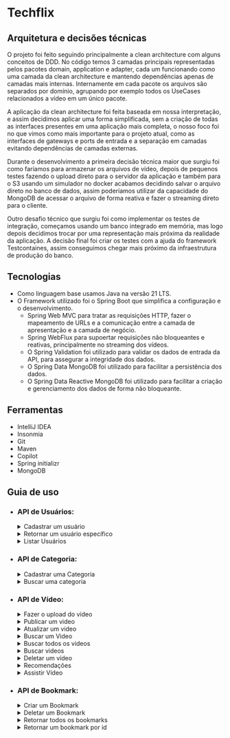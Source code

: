# Techflix

## Arquitetura e decisões técnicas

O projeto foi feito seguindo principalmente a clean architecture com alguns conceitos de DDD. No código temos 3 camadas principais representadas pelos pacotes domain, application e adapter, cada um funcionando como uma camada da clean architecture e mantendo dependências apenas de camadas mais internas. Internamente em cada pacote os arquivos são separados por domínio, agrupando por exemplo todos os UseCases relacionados a vídeo em um único pacote.

A aplicação da clean architecture foi feita baseada em nossa interpretação, e assim decidimos aplicar uma forma simplificada, sem a criação de todas as interfaces presentes em uma aplicação mais completa, o nosso foco foi no que vimos como mais importante para o projeto atual, como as interfaces de gateways e ports de entrada e a separação em camadas evitando dependências de camadas externas.

Durante o desenvolvimento a primeira decisão técnica maior que surgiu foi como faríamos para armazenar os arquivos de vídeo, depois de pequenos testes fazendo o upload direto para o servidor da aplicação e também para o S3 usando um simulador no docker acabamos decidindo salvar o arquivo direto no banco de dados, assim poderíamos utilizar da capacidade do MongoDB de acessar o arquivo de forma reativa e fazer o streaming direto para o cliente.

Outro desafio técnico que surgiu foi como implementar os testes de integração, começamos usando um banco integrado em memória, mas logo depois decidimos trocar por uma representação mais próxima da realidade da aplicação. A decisão final foi criar os testes com a ajuda do framework Testcontaines, assim conseguimos chegar mais próximo da infraestrutura de produção do banco.

## Tecnologias

- Como linguagem base usamos Java na versão 21 LTS.
- O Framework utilizado foi o Spring Boot que simplifica a configuração e o desenvolvimento.
    - Spring Web MVC para tratar as requisições HTTP, fazer o mapeamento de URLs e a comunicação entre a camada de apresentação e a camada de negócio.
    - Spring WebFlux para supoertar requisições não bloqueantes e reativas, principalmente no streaming dos vídeos.
    - O Spring Validation foi utilizado para validar os dados de entrada da API, para assegurar a integridade dos dados.
    - O Spring Data MongoDB foi utilizado para facilitar a persistência dos dados.
    - O Spring Data Reactive MongoDB foi utilizado para facilitar a criação e gerenciamento dos dados de forma não bloqueante.

## Ferramentas

- IntelliJ IDEA
- Insonmia
- Git
- Maven
- Copilot
- Spring initializr
- MongoDB

## Guia de uso

- ### API de Usuários:

  <details>
    <summary>Cadastrar um usuário</summary>

    - POST: http://localhost:8080/users/
      - Request:
        ```bash
          curl -X POST 'localhost:8080/users' -H 'Content-Type: application/json' \
          --data '{
              "name": "João Augusto de Oliveira",
              "email": "joaoaugusto@gmail.com",
              "password": "12345678"
          }'
        ```
      - Response 201:
        No body returned for response
  </details>

  <details>  
   <summary>Retornar um usuário específico</summary>

    - GET: http://localhost:8080/users/{id} *(id do usuário buscado)*
      - Request:
        ```bash
          curl -X GET 'http://localhost:8080/users/65b56126f46a7a218eb91131'
        ```
      - Response 200:
        ```json
          {
            "name": "Sérgio",
            "email": "mail@m.com"
          }
        ```
      - Response 404:
        ```json
          {
            "type": "about:blank",
            "title": "Bad Request",
            "status": 400,
            "detail": "User not found",
            "instance": "/users/65b56126f46a7a218eb91131"
          }
        ```
  </details>

  <details>  
   <summary>Listar Usuários</summary>

    - GET: http://localhost:8080/users/
      - Request:
        ```bash
          curl --request GET \
          --url http://localhost:8080/users
        ```
        
      - Response 200:
        ```json
          {
            "content": [
              {
                "name": "Sérgio",
                "email": "sergio@m.com"
              },
              {
                "name": "Lucas",
                "email": "lucas@m.com"
              },
              {
                "name": "Kelly",
                "email": "kelly@m.com"
              }
            ],
            "totalPages": 1,
            "totalElements": 3,
            "currentPage": 0,
            "elementsPerPage": 10
        }
        ```
  </details>

- ### API de Categoria:
  <details>
   <summary>Cadastrar uma Categoria</summary>

    - POST: http://localhost:8080/categories
      - Request:
        ```bash
          curl -X POST 'localhost:8080/categories' \
          -H 'Content-Type: application/json' \
          --data '{
              "name": "animation"
            }'
        ```
      - Response 201:
          No body returned for response
          
      - Response 400
        ```json
          {
            "type": "about:blank",
            "title": "Bad Request",
            "status": 400,
            "detail": "Category name can't be empty or null.",
            "instance": "/categories"
          }
        ```
    </details>

  <details>
    <summary>Buscar uma categoria</summary>
    
    - GET: http://localhost:8080/categories/{id} *(id da categoria buscada)*
        - Request:
          ```bash
            curl -X GET 'localhost:8080/categories/65abbc60252b6124cbb4c9fd'
          ```
        - Response 200:
          ```json
            {
              "name" : "animation"
            }
          ```
    
        - Response 404:
          ```json
              {
                "type": "about:blank",
                "title": "Bad Request",
                "status": 400,
                "detail": "Category not found",
                "instance": "/categories/animation23"
              }
          ```
  </details>

- ### API de Vídeo:

  <details>
    <summary>Fazer o upload do vídeo</summary>

    - POST: http://localhost:8080/videos/upload
        - Request:
          ```bash
            curl -X POST 'localhost:8080/videos/upload' \
            -H 'Content-Type: multipart/form-data' \
            -F file="@/path/to/file.mp4"
          ```
        - Response 200:
          ```json
            {
              "id": "65b3bd864d06ff4adef6d2a1",
              "name": "file.mp4",
              "contentType": "video/mp4",
              "size": 2107842
            }
          ```
        - Response 400
          ```json
            {
              "type": "about:blank",
              "title": "Bad Request",
              "status": 400,
              "detail": "Video not found",
              "instance": "/videos/1"
            }
          ```
  </details>

  <details>
  <summary>Publicar um video</summary>

  - POST: http://localhost:8080/videos/
      - Request:
        ```bash
          curl -X POST 'localhost:8080/videos' \
          -H 'Content-Type: application/json' \
          --data '{
              "fileId": "65b3bd864d06ff4adef6d2a1",
              "title": "Fish king 2 - making of",
              "description": "The king of fish production",
                "categoryNames": ["animation"]
          }'
        ```
      - Response 201
        No body returned for response
  </details>

  <details>
  <summary>Atualizar um video</summary>

  - PUT: http://localhost:8080/videos/{id}
      - Request:
        ```bash
          curl -X PUT 'localhost:8080/videos/65b3bd864d06ff4adef6d2a1' \
          -H 'Content-Type: application/json' \
          --data '{
              "title": "Fish king 2 - making of",
              "description": "The king of fish production",
                "categoryNames": ["animation"]
          }'
        ```
      - Response 201
        ```json
        {
          "id": "65b3bd864d06ff4adef6d2a1",
          "title": "Fish king 2 - making of",
          "description": "The king of fish production",
          "categories": [
            "animation"
          ],
          "likes": 0,
          "views": 0,
          "uri": "/videos/play/65b705f190b63d64994e1794",
          "publicationDate": "2024-01-29T14:35:29.458Z"
        }
        ```
  </details>

  <details>
  <summary>Buscar um Video</summary>

  - GET: http://localhost:8080/videos/{id} *(id do vídeo buscado)*
      - Request
        ```bash
          curl -X GET 'localhost:8080/videos/65abbc65252b6124cbb4c9fe'
        ```
      - Response 200
        ```json
            {
              "id": "65b3bd864d06ff4adef6d2a1",
              "title": "Fish king 2 - making of",
              "description": "The king of fish production",
              "categories": [
              "animation"
              ],
              "likes": 0,
              "views": 0,
              "uri": "/videos/play/65b3bd864d06ff4adef6d2a1",
              "publicationDate": "2024-01-27T18:57:13.805"
            }
        ```
        
      - Response 400
        ```json
          {
                "type": "about:blank",
                "title": "Bad Request",
                "status": 400,
                "detail": "Video not found",
                "instance": "/videos/65abbc65252b6124cbb4c9fe4"
          }
        ```
  </details>

  <details>
  <summary>Buscar todos os videos</summary>

  - GET: http://localhost:8080/videos
      - Request:
        ```bash
          curl -X GET 'localhost:8080/videos'
        ```
      - Response 200
        ```json
          {
          "content": [
                    {
                        "id": "65abbc65252b6124cbb4c9fe",
                        "title": "Dumbo 2",
                        "description": "Dumbo video 2",
                        "categoryName": "animation",
                        "uri": "/videos/play/65abbc65252b6124cbb4c9fe",
                        "publicationDate": "2024-01-20T09:28:21.754"
                    },
                    {
                        "id": "65ae42b1c377515c8b0b6649",
                        "title": "Dumbo 2",
                        "description": "Dumbo video 2",
                        "categoryName": "animation2",
                        "uri": "/videos/play/65ae42b1c377515c8b0b6649",
                        "publicationDate": "2024-01-22T07:25:53.935"
                    }
            ],
            "totalPages": 1,
            "totalElements": 2,
            "currentPage": 0,
            "elementsPerPage": 10
            }
        ```
  </details>

  <details>
  <summary>Buscar videos</summary>

  - GET: http://localhost:8080/videos
    - Query Params:
      - title: Título do vídeo
      - categoryName: Nome da categoria
      - page: Página atual
      - size: Quantidade de elementos por página
      - sort: Ordenação dos elementos por data de publicação (ASC ou DESC)
    - Request:
      ```bash
        curl --request GET \
          --url 'http://localhost:8080/videos?title=fish&categoryName=fish&page=0&size=10&sort=DESC'
      ```
    - Response 200
      ```json
        {
          "content": [
              {
                  "id": "65b3180b3da0ad4a44b1979a",
                  "title": "Kung fu Bunny",
                  "description": "Leaving the house",
                  "categories": [
                      "animation",
                      "ninja",
                      "action"
                  ],
                  "likes": 0,
                  "views": 0,
                  "uri": "/videos/play/65b3180b3da0ad4a44b1979a",
                  "publicationDate": "2024-01-25T23:26:02.138"
              },
              {
                  "id": "65b318453da0ad4a44b1979b",
                  "title": "Fish king",
                  "description": "The king of fish",
                  "categories": [
                      "documentary",
                      "fish",
                      "action"
                  ],
                  "likes": 0,
                  "views": 0,
                  "uri": "/videos/play/65b318453da0ad4a44b1979b",
                  "publicationDate": "2024-01-25T23:28:54.21"
              },
              {
                  "id": "65b318ce3da0ad4a44b1979d",
                  "title": "Fish king 2",
                  "description": "The king of fish part 2",
                  "categories": [
                      "documentary",
                      "fish",
                      "ninja",
                      "action"
                  ],
                  "likes": 0,
                  "views": 1,
                  "uri": "/videos/play/65b318ce3da0ad4a44b1979d",
                  "publicationDate": "2024-01-25T23:28:41.706"
              },
              {
                  "id": "65b3bd864d06ff4adef6d2a1",
                  "title": "Fish king 2 - making of",
                  "description": "The king of fish production",
                  "categories": [
                      "documentary",
                      "fish",
                      "ninja",
                      "action"
                  ],
                  "likes": 0,
                  "views": 0,
                  "uri": "/videos/play/65b3bd864d06ff4adef6d2a1",
                  "publicationDate": "2024-01-26T11:13:06.823"
              }
          ],
          "totalPages": 1,
          "totalElements": 4,
          "currentPage": 0,
          "elementsPerPage": 10
      }
      ```
  </details>

  <details>
  <summary>Deletar um vídeo</summary>

  - DELETE: http://localhost:8080/videos/{videoId}
    - Request:
      ```bash
        curl -X 'DELETE' \
          'http://localhost:8080/videos/65b3bd864d06ff4adef6d2a1' \
          -H 'accept: */*'
      ```

    - Response 204:
        No body returned for response
  </details>

  <details>
    <summary>Recomendações</summary>

    - GET: http://localhost:8080/{userId}/recomendations
      - Request:
        ```bash
            curl --request GET \
            --url http://localhost:8080/videos/65b317223da0ad4a44b1978f/recommendations
        ```

      - Response 200:
        ```json 
        [
          {
              "id": "65b3180b3da0ad4a44b1979a",
              "title": "Kung fu Bunny",
              "description": "Leaving the house",
              "categories": [
                  "animation",
                  "ninja",
                  "action"
              ],
              "likes": 0,
              "views": 0,
              "uri": "/videos/play/65b3180b3da0ad4a44b1979a",
              "publicationDate": "2024-01-25T23:26:02.138"
          },
          {
              "id": "65b318ce3da0ad4a44b1979d",
              "title": "Fish king 2",
              "description": "The king of fish part 2",
              "categories": [
                  "documentary",
                  "fish",
                  "ninja",
                  "action"
              ],
              "likes": 0,
              "views": 1,
              "uri": "/videos/play/65b318ce3da0ad4a44b1979d",
              "publicationDate": "2024-01-25T23:28:41.706"
          },
          {
              "id": "65b3bd864d06ff4adef6d2a1",
              "title": "Fish king 2 - making of",
              "description": "The king of fish production",
              "categories": [
                  "documentary",
                  "fish",
                  "ninja",
                  "action"
              ],
              "likes": 0,
              "views": 0,
              "uri": "/videos/play/65b3bd864d06ff4adef6d2a1",
              "publicationDate": "2024-01-26T11:13:06.823"
          },
          {
              "id": "65b318453da0ad4a44b1979b",
              "title": "Fish king",
              "description": "The king of fish",
              "categories": [
                  "documentary",
                  "fish",
                  "action"
              ],
              "likes": 0,
              "views": 0,
              "uri": "/videos/play/65b318453da0ad4a44b1979b",
              "publicationDate": "2024-01-25T23:28:54.21"
          }
        ]
        ```
  </details>

  <details>
    <summary>Assistir Vídeo</summary>
  
    - POST: http://localhost:8080/play/{id}
      - Request:
        ```bash
            curl --request GET \
            --url http://localhost:8080/videos/play/65b318ce3da0ad4a44b1979d \
            --header 'Range: bytes=0-500'
        ```
      - Response 200:
        ```
          ftypmp42mp42mp41isomavc1�moovlmvhdۡ�ۡ��@!iods���O�������trak\tkhdۡ�ۡ��@�8$edtselst��mdia mdhdۡ�ۡ��U�6hdlrvideL-SMASH Video Handler-minfvmhd$dinfdrefurl �stbl�stsd
        ```
  </details>

- ### API de Bookmark:
  
  <details>
    <summary>Criar um Bookmark</summary>

    - POST: http://localhost:8080/bookmarks/video/{videoId}/user/{userId}
        - Request:
          ```bash
            curl --request POST \
            --url http://localhost:8080/bookmarks/video/65b3bd864d06ff4adef6d2a1/user/65abbc3b252b6124cbb4c9fc \
            --header 'Content-Type: application/json'
          ```
        - Response 200:
          No body returned for response

  </details>
  
  <details>
    <summary>Deletar um Bookmark</summary>
  
    - DELETE: http://localhost:8080//bookmarks/video/{videoId}/user/{userId}
        - Request:
          ```bash
            curl -X 'DELETE' \
            'http://localhost:8080/bookmarks/video/65b3bd864d06ff4adef6d2a1/user/65b7ce27b018d560abdfdce5'
          ```
        - Response 200:
          No body returned for response
  </details>
  
  <details>
    <summary>Retornar todos os bookmarks</summary>

    - GET: http://localhost:8080/bookmarks?page=0&size=10
        - Request:
          ```bash
            curl -X 'GET' \
            'http://localhost:8080/bookmarks?page=0&size=10'
          ```
        - Response 200: 
          ```json
          {
              "content": [
                {
                  "id": "65b7cef2b018d560abdfdce7",
                  "user": {
                    "name": "Camilo",
                    "email": "camilo@m.com"
                  },
                  "video": {
                    "id": "65b3bd864d06ff4adef6d2a1",
                    "title": "Fish king 2 - making of",
                    "description": "The king of fish production",
                    "categories": [
                      "anime2"
                    ],
                    "likes": 5,
                    "views": 0,
                    "uri": "/videos/play/65b3bd864d06ff4adef6d2a1",
                    "publicationDate": "2024-01-29T13:01:15.487"
                  }
                },
                {
                  "id": "65b7cf21b018d560abdfdce8",
                  "user": {
                    "name": "Sérgio",
                    "email": "mail@m.com"
                  },
                  "video": {
                    "id": "65b3bd864d06ff4adef6d2a1",
                    "title": "Fish king 2 - making of",
                    "description": "The king of fish production",
                    "categories": [
                      "anime2"
                    ],
                    "likes": 6,
                    "views": 0,
                    "uri": "/videos/play/65b3bd864d06ff4adef6d2a1",
                    "publicationDate": "2024-01-29T13:01:15.487"
                  }
                }
              ],
              "totalPages": 1,
              "totalElements": 2,
              "currentPage": 0,
              "elementsPerPage": 10
            }
          ```
  </details>

  <details>
    <summary>Retornar um bookmark por id</summary>

    - GET: http://localhost:8080/bookmarks/{bookmarkId}}
        - Request:
          ```bash
            curl -X 'GET' \
              'http://localhost:8080/bookmarks/65b7cef2b018d560abdfdce7' \
              -H 'accept: */*'
          ```
        - Response 200:
          ```json
          {
              "id": "65b80f9e8de393589f45668f",
              "user": {
                  "name": "Carlos Antônio",
                  "email": "carlos.antonio@email.com"
              },
              "video": {
                  "id": "65b2e25dce52802e61c0e322",
                  "title": "Entre as arvores",
                  "description": "Visão do sol por entre as arvores da floresta",
                  "categories": [
                      "nature"
                  ],
                  "likes": 0,
                  "views": 0,
                  "uri": "/videos/play/65b2e25dce52802e61c0e322",
                  "publicationDate": "2024-01-25T19:37:18.536"
              }
          }
          ```
        - Response 400:
          ```json
            {
              "type": "about:blank",
              "title": "Bad Request",
              "status": 400,
              "detail": "Bookmark not found",
              "instance": "/bookmarks/65b7cef2b018d560abdfdce7"
            }
          ```
  </details>
